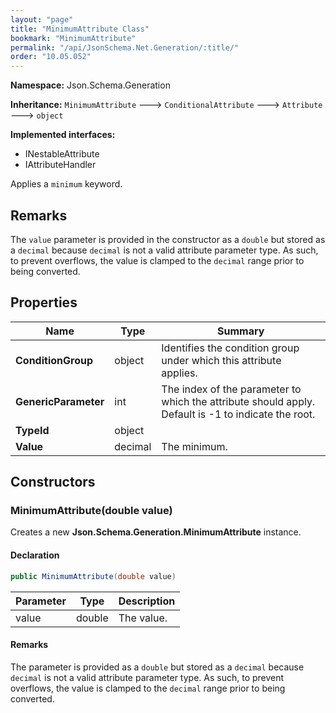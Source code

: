 ```yaml
---
layout: "page"
title: "MinimumAttribute Class"
bookmark: "MinimumAttribute"
permalink: "/api/JsonSchema.Net.Generation/:title/"
order: "10.05.052"
---
```

**Namespace:** Json.Schema.Generation

**Inheritance:**
`MinimumAttribute`
 🡒 
`ConditionalAttribute`
 🡒 
`Attribute`
 🡒 
`object`

**Implemented interfaces:**

- INestableAttribute
- IAttributeHandler

Applies a `minimum` keyword.

## Remarks

The `value` parameter is provided in the constructor as a `double` but stored as a `decimal`
because `decimal` is not a valid attribute parameter type.
As such, to prevent overflows, the value is clamped to the `decimal` range prior to being converted.

## Properties

| Name | Type | Summary |
|---|---|---|
| **ConditionGroup** | object | Identifies the condition group under which this attribute applies. |
| **GenericParameter** | int | The index of the parameter to which the attribute should apply. Default is -1 to indicate the root. |
| **TypeId** | object |  |
| **Value** | decimal | The minimum. |

## Constructors

### MinimumAttribute(double value)

Creates a new **Json.Schema.Generation.MinimumAttribute** instance.

#### Declaration

```c#
public MinimumAttribute(double value)
```

| Parameter | Type | Description |
|---|---|---|
| value | double | The value. |


#### Remarks

The <paramref name="value" /> parameter is provided as a `double` but stored as a `decimal`
because `decimal` is not a valid attribute parameter type.
As such, to prevent overflows, the value is clamped to the `decimal` range prior to being converted.

